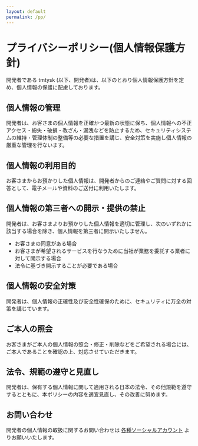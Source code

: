 ```yaml
---
layout: default
permalink: /pp/
---
```


# プライバシーポリシー(個人情報保護方針)

開発者である tmtysk (以下、開発者)は、以下のとおり個人情報保護方針を定め、個人情報の保護に配慮しております。

## 個人情報の管理

開発者は、お客さまの個人情報を正確かつ最新の状態に保ち、個人情報への不正アクセス・紛失・破損・改ざん・漏洩などを防止するため、セキュリティシステムの維持・管理体制の整備等の必要な措置を講じ、安全対策を実施し個人情報の厳重な管理を行ないます。

## 個人情報の利用目的

お客さまからお預かりした個人情報は、開発者からのご連絡やご質問に対する回答として、電子メールや資料のご送付に利用いたします。

## 個人情報の第三者への開示・提供の禁止

開発者は、お客さまよりお預かりした個人情報を適切に管理し、次のいずれかに該当する場合を除き、個人情報を第三者に開示いたしません。

* お客さまの同意がある場合
* お客さまが希望されるサービスを行なうために当社が業務を委託する業者に対して開示する場合
* 法令に基づき開示することが必要である場合

## 個人情報の安全対策

開発者は、個人情報の正確性及び安全性確保のために、セキュリティに万全の対策を講じています。

## ご本人の照会

お客さまがご本人の個人情報の照会・修正・削除などをご希望される場合には、ご本人であることを確認の上、対応させていただきます。

## 法令、規範の遵守と見直し

開発者は、保有する個人情報に関して適用される日本の法令、その他規範を遵守するとともに、本ポリシーの内容を適宜見直し、その改善に努めます。

## お問い合わせ

開発者の個人情報の取扱に関するお問い合わせは [各種ソーシャルアカウント](https://about.me/tmtysk/) よりお願いいたします。
